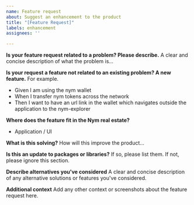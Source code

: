 ```yaml
---
name: Feature request
about: Suggest an enhancement to the product
title: "[Feature Request]"
labels: enhancement
assignees: ''

---
```


**Is your feature request related to a problem? Please describe.**
A clear and concise description of what the problem is...

**Is your request a feature not related to an existing problem? A new feature.**
For example. 
- Given I am using the nym wallet
- When I transfer nym tokens across the network
- Then I want to have an url link in the wallet which navigates outside the application to the nym-explorer

**Where does the feature fit in the Nym real estate?**
- Application / UI 

**What is this solving?**
How will this improve the product...

**Is this an update to packages or libraries?**
If so, please list them. If not, please ignore this section.

**Describe alternatives you've considered**
A clear and concise description of any alternative solutions or features you've considered.

**Additional context**
Add any other context or screenshots about the feature request here.
